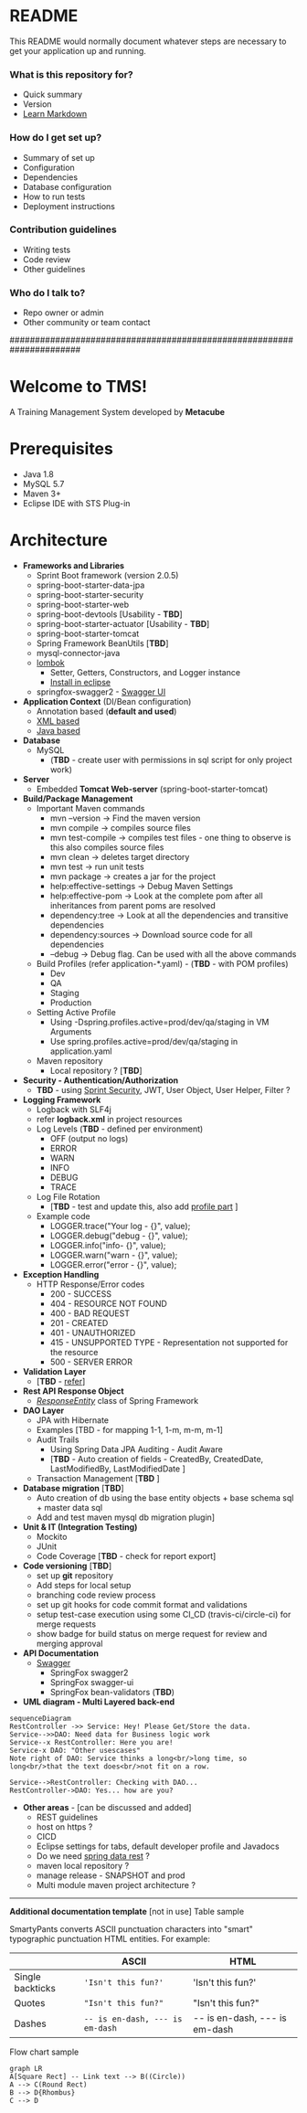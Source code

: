 # README #

This README would normally document whatever steps are necessary to get your application up and running.


### What is this repository for? ###

* Quick summary
* Version
* [Learn Markdown](https://bitbucket.org/tutorials/markdowndemo)

### How do I get set up? ###

* Summary of set up
* Configuration
* Dependencies
* Database configuration
* How to run tests
* Deployment instructions

### Contribution guidelines ###

* Writing tests
* Code review
* Other guidelines

### Who do I talk to? ###

* Repo owner or admin
* Other community or team contact


######################################################################

# Welcome to TMS!
A Training Management System developed by **Metacube**

# Prerequisites
* Java 1.8
* MySQL 5.7
* Maven 3+
* Eclipse IDE with STS Plug-in

# Architecture
 - **Frameworks and Libraries**
	* Sprint Boot framework (version 2.0.5)
	* spring-boot-starter-data-jpa
	* spring-boot-starter-security
	* spring-boot-starter-web
	* spring-boot-devtools [Usability - **TBD**]
	* spring-boot-starter-actuator [Usability - **TBD**]
	* spring-boot-starter-tomcat
	* Spring Framework BeanUtils  [**TBD**]
	* mysql-connector-java
	* [lombok](https://projectlombok.org/features/Data)
		* Setter, Getters, Constructors, and Logger instance
		* [Install in eclipse](https://howtodoinjava.com/automation/lombok-eclipse-installation-examples/)
	* springfox-swagger2 - [Swagger UI](https://swagger.io/tools/swagger-ui/)
 - **Application Context** (DI/Bean configuration)
	- Annotation based (**default and used**)
	- [XML based](http://www.springboottutorial.com/spring-boot-java-xml-context-configuration)
	- [Java based](http://www.springboottutorial.com/spring-boot-java-xml-context-configuration)
  - **Database**
	* MySQL
		*  (**TBD** - create user with permissions in sql script for only project work)
 - **Server**
	* Embedded **Tomcat Web-server** (spring-boot-starter-tomcat)
- **Build/Package Management**
	- Important Maven commands
		- mvn –version -> Find the maven version
		- mvn compile -> compiles source files
		- mvn test-compile -> compiles test files - one thing to observe is this also compiles source files
		- mvn clean -> deletes target directory
		- mvn test -> run unit tests
		- mvn package -> creates a jar for the project
		- help:effective-settings -> Debug Maven Settings
		- help:effective-pom -> Look at the complete pom after all inheritances from parent poms are resolved
		- dependency:tree -> Look at all the dependencies and transitive dependencies
		- dependency:sources -> Download source code for all dependencies
		- –debug -> Debug flag. Can be used with all the above commands
	- Build Profiles (refer application-*.yaml) - (**TBD** - with POM profiles)
		- Dev
		- QA
		- Staging
		- Production
	- Setting Active Profile
		- Using -Dspring.profiles.active=prod/dev/qa/staging in VM Arguments
		- Use spring.profiles.active=prod/dev/qa/staging in application.yaml
	- Maven repository 
		- Local repository ? [**TBD**]
- **Security - Authentication/Authorization**
	- **TBD** - using [Sprint Security](https://www.baeldung.com/spring-boot-security-autoconfiguration), JWT, User Object, User Helper, Filter ?
- **Logging Framework**
	- Logback with SLF4j
	- refer **logback.xml** in project resources
	- Log Levels (**TBD** - defined per environment)
		- OFF (output no logs)
		- ERROR
		- WARN
		- INFO
		- DEBUG
		- TRACE
	- Log File Rotation
		-	[**TBD**  - test and update this, also add [profile part](https://dzone.com/articles/configuring-logback-with-spring-boot) ]
	- Example code
		- LOGGER.trace("Your log - {}", value);
		- LOGGER.debug("debug - {}", value);
		- LOGGER.info("info- {}", value);          
		- LOGGER.warn("warn - {}", value);          
		- LOGGER.error("error - {}", value);
- **Exception Handling**
	- HTTP Response/Error codes
		- 200 - SUCCESS
		- 404 - RESOURCE NOT FOUND
		- 400 - BAD REQUEST
		- 201 - CREATED
		- 401 - UNAUTHORIZED
		- 415 - UNSUPPORTED TYPE - Representation not supported for the resource
		- 500 - SERVER ERROR
- **Validation Layer** 
	- [**TBD** - [refer](http://www.springboottutorial.com/spring-boot-validation-for-rest-services)]
- **Rest API Response Object**
	- *[ResponseEntity](https://docs.spring.io/spring-framework/docs/current/javadoc-api/org/springframework/http/ResponseEntity.html)* class of Spring Framework
-  **DAO Layer**
	- JPA with Hibernate
	- Examples [TBD - for mapping 1-1, 1-m, m-m, m-1]
	- Audit Trails
		- Using Spring Data JPA Auditing - Audit Aware
		- [**TBD** - Auto creation of fields - CreatedBy, CreatedDate, LastModifiedBy, LastModifiedDate ]
	- Transaction Management [**TBD** ]
- **Database migration** [**TBD**]
	- Auto creation of db using the base entity objects + base schema sql + master data sql
	- Add and test maven mysql db migration plugin]
- **Unit & IT (Integration Testing)**
	- Mockito
	- JUnit
	- Code Coverage [**TBD** - check for report export]
- **Code versioning** [**TBD**]
	- set up **git** repository
	- Add steps for local setup
	- branching  code review process
	- set up git hooks for code commit format and validations
	- setup test-case execution using some CI_CD (travis-ci/circle-ci) for merge requests
	- show badge for build status on merge request for review and merging approval
- **API Documentation**
	- [Swagger](https://www.vojtechruzicka.com/documenting-spring-boot-rest-api-swagger-springfox/)
		- SpringFox swagger2
		- SpringFox swagger-ui
		- SpringFox bean-validators (**TBD**)
- **UML diagram - Multi Layered back-end**
```mermaid
sequenceDiagram
RestController ->> Service: Hey! Please Get/Store the data.
Service-->>DAO: Need data for Business logic work
Service--x RestController: Here you are!
Service-x DAO: "Other usescases"
Note right of DAO: Service thinks a long<br/>long time, so long<br/>that the text does<br/>not fit on a row.

Service-->RestController: Checking with DAO...
RestController->DAO: Yes... how are you?
```
- **Other areas** - [can be discussed and added]
	- REST guidelines
	- host on https ?
	- CICD
	- Eclipse settings for tabs, default developer profile and Javadocs
	- Do we need [spring data rest](https://projects.spring.io/spring-data-rest/) ? 
	- maven local repository ?
	- manage release - SNAPSHOT and prod
	- Multi module maven project architecture ?


----

**Additional documentation template** [not in use]
Table sample

SmartyPants converts ASCII punctuation characters into "smart" typographic punctuation HTML entities. For example:

|                |ASCII                          |HTML                         |
|----------------|-------------------------------|-----------------------------|
|Single backticks|`'Isn't this fun?'`            |'Isn't this fun?'            |
|Quotes          |`"Isn't this fun?"`            |"Isn't this fun?"            |
|Dashes          |`-- is en-dash, --- is em-dash`|-- is en-dash, --- is em-dash|



Flow chart sample

```mermaid
graph LR
A[Square Rect] -- Link text --> B((Circle))
A --> C(Round Rect)
B --> D{Rhombus}
C --> D
```
